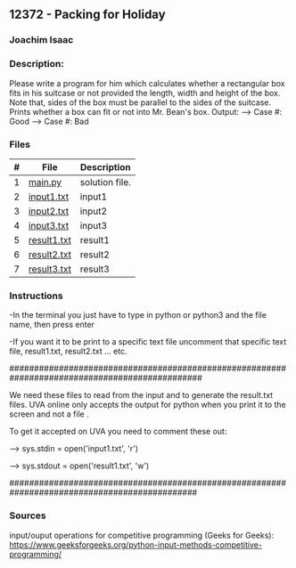 ## 12372 - Packing for Holiday 

### Joachim Isaac 

### Description:
Please write a program for
him which calculates whether a rectangular box fits in his suitcase or not provided the length, width
and height of the box. Note that, sides of the box must be parallel to the sides of the suitcase.
Prints whether  a box can fit or not into Mr. Bean's box. 
Output:
--> Case #: Good 
--> Case #: Bad 





### Files

|   #   | File                        | Description                                                |
| :---: | --------------------------  | ---------------------------------------------------------- |
|   1   | [main.py](./main.py)        | solution file.                                             |
|   2   | [input1.txt](./input1.txt)  | input1                                                     |
|   3   | [input2.txt](./input2.txt)  | input2                                                     |
|   4   | [input3.txt](./input3.txt)  | input3                                                     |
|   5   | [result1.txt](./result1.txt)| result1                                                    |
|   6   | [result2.txt](./result2.txt)| result2                                                    |
|   7   | [result3.txt](./result3.txt)| result3                                                    |





### Instructions

-In the terminal you just have to type in python or python3 and the file name, then press enter

-If you want it to be print to a specific text file uncomment that specific text file, result1.txt, result2.txt ... etc.

###############################################################################################

We need these files to read from the input and to generate the result.txt files.
UVA online only accepts the output for python when you print it to the screen and not a file .


To get it accepted on UVA you need to comment these out:

--> sys.stdin = open('input1.txt', 'r')


--> sys.stdout = open('result1.txt', 'w')

##############################################################################################

### Sources
input/ouput operations for competitive programming (Geeks for Geeks):
https://www.geeksforgeeks.org/python-input-methods-competitive-programming/

